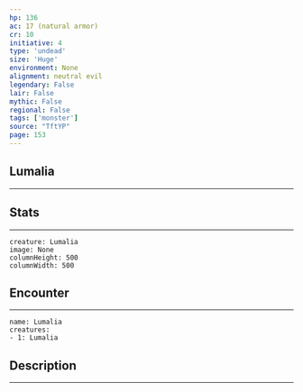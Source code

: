 ```yaml
---
hp: 136
ac: 17 (natural armor)
cr: 10
initiative: 4
type: 'undead'    
size: 'Huge'
environment: None
alignment: neutral evil
legendary: False
lair: False
mythic: False
regional: False
tags: ['monster']
source: "TftYP"
page: 153
---
```


## Lumalia
---



## Stats
---

```statblock
creature: Lumalia
image: None
columnHeight: 500
columnWidth: 500
```

## Encounter
---

```encounter-table
name: Lumalia
creatures:
- 1: Lumalia
```

## Description
---




